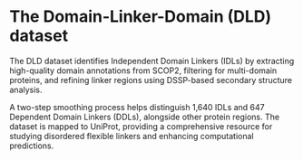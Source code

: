 
# The Domain-Linker-Domain (DLD) dataset

The DLD dataset identifies Independent Domain Linkers (IDLs) by extracting high-quality domain annotations from SCOP2, filtering for multi-domain proteins, and refining linker regions using DSSP-based secondary structure analysis.

A two-step smoothing process helps distinguish 1,640 IDLs and 647 Dependent Domain Linkers (DDLs), alongside other protein regions. The dataset is mapped to UniProt, providing a comprehensive resource for studying disordered flexible linkers and enhancing computational predictions.


